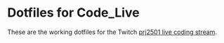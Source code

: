 # Dotfiles for Code_Live

These are the working dotfiles for the Twitch [prj2501 live coding stream](https://twitch.tv/code_live).
